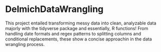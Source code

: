 # DelmichDataWrangling
This project entailed transforming messy data into clean, analyzable data majorly with the tidyverse package and essentially, R functions! From handling date formats and regex patterns to splitting columns and conditional replacements, these show a concise approachin in the data wrangling process.
